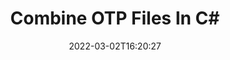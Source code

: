 ---
############################# Static ############################
layout: "auto-gen"
date: 2022-03-02T16:20:27
draft: false

############################# Head ############################
head_title: "Combine OTP Files in C# | OTP Merger"
head_description: "Combine multiple OTP files into a single file using C# .NET documents merger API. Combine specific pages or page ranges from various documents to a single document."

############################# Header ############################
title: "Combine OTP Files In C#"
description: "Combine multiple OTP files into a single file using C# .NET documents merger API. Combine selected pages or page ranges from various source documents into a single resultant document."
bg_image: "https://cms.admin.containerize.com/templates/aspose/App_Themes/V3/images/bg/header1.png"
bg_overlay: false
button:
    enable: true
    icon: "fas fa-arrow-down"
    label: "Download Free Trial"
    link: "https://downloads.groupdocs.com/merger/net"

############################# SubMenu ############################
submenu:
    enable: true

    left:
        img_alt: "GroupDocs.Merger for .NET"
        image: "https://cms.admin.containerize.com/templates/groupdocs/images/product-logos/90x90-noborder/groupdocs-merger-net.png"
        product: "GroupDocs.Merger"
        platform: ".NET"

    middle:
        button:

            # button loop
            - link: "https://apireference.groupdocs.com/merger/net"
              text: "API Reference"

            # button loop
            - link: "https://github.com/groupdocs-merger"
              text: "Code Examples"

            # button loop
            - link: "https://products.groupdocs.app/merger/family"
              text: "Live Demos"

            # button loop
            - link: "https://purchase.groupdocs.com/pricing/merger/net"
              text: "Pricing"

    right:
        link_download: "https://downloads.groupdocs.com/merger"
        link_learn: "https://docs.groupdocs.com/merger/net"
        link_buy: "https://purchase.groupdocs.com"

############################# About ############################
about:
    enable: true
    title: "About GroupDocs.Merger for .NET API"
    content: |
        [GroupDocs.Merger for .NET](/merger/net/) offers a simple solution to safely merge & split between a wide range of document formats including PDF, Microsoft Office (Word, Excel, PowerPoint, OneNote), OpenDocument, HTML, images and many others within .NET applications. By adding just a few lines of the code, perform several document operations such as move, remove, rotate, swap, extract or change the orientation of pages within the documents. The documents merging API also supports previewing document pages as an image to analyse the document structure, formatting and content on the page.
        
        GroupDocs.Merger APIs are well supported on all major operating systems and platforms including .NET Framework, .NET Standard, .NET Core, Mono and Xamarin.

############################# Steps ############################
steps:
    enable: true
    title_left: "How to Combine Multiple OTP Files"
    content_left: |
        [GroupDocs.Merger](/merger/net/) makes it easy for .NET developers to combine two or more OTP files within their applications by implementing a few easy steps.

        *   Create new instance of **Merger**and pass source document path as a constructor parameter.
        *   Call **Join** of **Merger** class e and pass second source document path.
        *   Call **Save** of **Merger** class e to save the merged document.
        
    title_right: "System Requirements"
    content_right: |
        GroupDocs.Merger for .NET APIs are supported on all major platforms and operating systems. Before executing the code below, please make sure that you have the following prerequisites installed on your system.

        *   Operating Systems: Microsoft Windows, Linux, MacOS
        *   Development Environments: Visual Studio, Xamarin, MonoDevelop
        *   Frameworks: .NET Framework, .NET Standard, .NET Core, Mono
        *   Download the latest version of GroupDocs.Merger for .NET from [NuGet](https://www.nuget.org/packages/GroupDocs.Merger)
        
    code: |
        ```cs
        // Combine OTP files using GroupDocs.Merger API
        // Instantiate Merger with input OTP document
        using (Merger merger = new Merger("input1.otp"))
          {
            // Call Join method of Merger class instance and pass second source document path
            merger.Join("input2.otp");
            
            // Call Save method of Merger class instance to save merged document
            merger.Save("merged-file.otp");
          }
        ```

############################# Demos ############################
demos:
    enable: true
    title: "Live Demos - Online App to Combine Documents"
    content: |
        Combine more than one OTP files right now by visiting [GroupDocs.Merger Live Demos](https://products.groupdocs.app/merger/family) website.  
        The live demo has the following benefits
        
############################# About Formats ############################
about_formats:
    enable: true
    format:
        # format loop
        - icon: "far fa-file-powerpoint"
          title: "About OTP File Format"
          content: |
            Files with .OTP extension represent presentation template files created by applications in OASIS OpenDocument standard format. The contents of such a file include presentation information in the form of slides with text, images, shapes, multimedia content, transition effects and other slide elements. These template files are used for creating new presentations quickly based on the styling information stored in the template itself. OTP files can be created and saved with several different applications such as Impress that comes with OpenOffice suite and Microsoft PowerPoint. The OTP file format is similar to Microsoft PowerPoint template files .POT and .POTX.

          link: "https://docs.fileformat.com/presentation/otp/"

############################# More Formats ############################
more_formats:
    enable: true
    title: "Merging Other Document Formats"
    content: |
        .NET documents merger API for file formats and images. Combine together some of the popular document formats as stated below.
    format: 
        # format loop
        - name: "Combine BMP Files"
          link: "https://products.groupdocs.com/merger/net/combine/bmp/"
          description: "Bitmap File Format"

        # format loop
        - name: "Combine CSV Files"
          link: "https://products.groupdocs.com/merger/net/combine/csv/"
          description: "Comma Separated Values File"

        # format loop
        - name: "Combine DOC Files"
          link: "https://products.groupdocs.com/merger/net/combine/doc/"
          description: "Microsoft Word Document"

        # format loop
        - name: "Combine DOCM Files"
          link: "https://products.groupdocs.com/merger/net/combine/docm/"
          description: "Microsoft Word Macro-Enabled Document"

        # format loop
        - name: "Combine DOCX Files"
          link: "https://products.groupdocs.com/merger/net/combine/docx/"
          description: "Microsoft Word Open XML Document"

        # format loop
        - name: "Combine DOT Files"
          link: "https://products.groupdocs.com/merger/net/combine/dot/"
          description: "Microsoft Word Document Template"

        # format loop
        - name: "Combine DOTM Files"
          link: "https://products.groupdocs.com/merger/net/combine/dotm/"
          description: "Microsoft Word Macro-Enabled Template"

        # format loop
        - name: "Combine DOTX Files"
          link: "https://products.groupdocs.com/merger/net/combine/dotx/"
          description: "Word Open XML Document Template"

        # format loop
        - name: "Combine EPUB Files"
          link: "https://products.groupdocs.com/merger/net/combine/epub/"
          description: "Digital E-Book File Format"

        # format loop
        - name: "Combine HTML Files"
          link: "https://products.groupdocs.com/merger/net/combine/html/"
          description: "Hyper Text Markup Language"

        # format loop
        - name: "Combine MHT Files"
          link: "https://products.groupdocs.com/merger/net/combine/mht/"
          description: "MIME Encapsulation of Aggregate HTML"

        # format loop
        - name: "Combine MHTML Files"
          link: "https://products.groupdocs.com/merger/net/combine/mhtml/"
          description: "MIME Encapsulation of Aggregate HTML"

        # format loop
        - name: "Combine ODP Files"
          link: "https://products.groupdocs.com/merger/net/combine/odp/"
          description: "OpenDocument Presentation File Format"

        # format loop
        - name: "Combine ODS Files"
          link: "https://products.groupdocs.com/merger/net/combine/ods/"
          description: "Open Document Spreadsheet"

        # format loop
        - name: "Combine ODT Files"
          link: "https://products.groupdocs.com/merger/net/combine/odt/"
          description: "Open Document Text"

        # format loop
        - name: "Combine OTT Files"
          link: "https://products.groupdocs.com/merger/net/combine/ott/"
          description: "Open Document Template"

        # format loop
        - name: "Combine PDF Files"
          link: "https://products.groupdocs.com/merger/net/combine/pdf/"
          description: "Portable Document"

        # format loop
        - name: "Combine PNG Files"
          link: "https://products.groupdocs.com/merger/net/combine/png/"
          description: "Portable Network Graphic"

        # format loop
        - name: "Combine POTM Files"
          link: "https://products.groupdocs.com/merger/net/combine/potm/"
          description: "Microsoft PowerPoint Template"

        # format loop
        - name: "Combine POTX Files"
          link: "https://products.groupdocs.com/merger/net/combine/potx/"
          description: "Microsoft PowerPoint Open XML Template"

        # format loop
        - name: "Combine PPS Files"
          link: "https://products.groupdocs.com/merger/net/combine/pps/"
          description: "Microsoft PowerPoint Slide Show"

        # format loop
        - name: "Combine PPSM Files"
          link: "https://products.groupdocs.com/merger/net/combine/ppsm/"
          description: "Microsoft PowerPoint Slide Show"

        # format loop
        - name: "Combine PPSX Files"
          link: "https://products.groupdocs.com/merger/net/combine/ppsx/"
          description: "PowerPoint Open XML Slide Show"

        # format loop
        - name: "Combine PPT Files"
          link: "https://products.groupdocs.com/merger/net/combine/ppt/"
          description: "PowerPoint Presentation"

        # format loop
        - name: "Combine PPTM Files"
          link: "https://products.groupdocs.com/merger/net/combine/pptm/"
          description: "Microsoft PowerPoint Presentation"

        # format loop
        - name: "Combine PPTX Files"
          link: "https://products.groupdocs.com/merger/net/combine/pptx/"
          description: "PowerPoint Open XML Presentation"

        # format loop
        - name: "Combine PS Files"
          link: "https://products.groupdocs.com/merger/net/combine/ps/"
          description: "PostScript (PS)"

        # format loop
        - name: "Combine RTF Files"
          link: "https://products.groupdocs.com/merger/net/combine/rtf/"
          description: "Rich Text File Format"

        # format loop
        - name: "Combine TEX Files"
          link: "https://products.groupdocs.com/merger/net/combine/tex/"
          description: "LaTeX Source Document"

        # format loop
        - name: "Combine TIF Files"
          link: "https://products.groupdocs.com/merger/net/combine/tif/"
          description: "Tagged Image File Format"

        # format loop
        - name: "Combine TIFF Files"
          link: "https://products.groupdocs.com/merger/net/combine/tiff/"
          description: "Tagged Image File Format"

        # format loop
        - name: "Combine TSV Files"
          link: "https://products.groupdocs.com/merger/net/combine/tsv/"
          description: "Tab Separated Values File"

        # format loop
        - name: "Combine TXT Files"
          link: "https://products.groupdocs.com/merger/net/combine/txt/"
          description: "Plain Text File Format"

        # format loop
        - name: "Combine VDX Files"
          link: "https://products.groupdocs.com/merger/net/combine/vdx/"
          description: "Microsoft Visio XML Drawing File Format"

        # format loop
        - name: "Combine VSDM Files"
          link: "https://products.groupdocs.com/merger/net/combine/vsdm/"
          description: "Visio Macro-Enabled Drawing"

        # format loop
        - name: "Combine VSDX Files"
          link: "https://products.groupdocs.com/merger/net/combine/vsdx/"
          description: "Microsoft Visio File Format"

        # format loop
        - name: "Combine VSSM Files"
          link: "https://products.groupdocs.com/merger/net/combine/vssm/"
          description: "Microsoft Visio Macro Enabled File Format"

        # format loop
        - name: "Combine VSSX Files"
          link: "https://products.groupdocs.com/merger/net/combine/vssx/"
          description: "Visio Stencil File Format"

        # format loop
        - name: "Combine VSTM Files"
          link: "https://products.groupdocs.com/merger/net/combine/vstm/"
          description: "Visio Macro-Enabled Drawing Template"

        # format loop
        - name: "Combine VSTX Files"
          link: "https://products.groupdocs.com/merger/net/combine/vstx/"
          description: "Microsoft Visio File Format"

        # format loop
        - name: "Combine VSX Files"
          link: "https://products.groupdocs.com/merger/net/combine/vsx/"
          description: "Vector Scalar Extension"

        # format loop
        - name: "Combine VTX Files"
          link: "https://products.groupdocs.com/merger/net/combine/vtx/"
          description: "Microsoft Visio Drawing Template"

        # format loop
        - name: "Combine XLAM Files"
          link: "https://products.groupdocs.com/merger/net/combine/xlam/"
          description: "Microsoft Excel Macro-Enabled Add-In"

        # format loop
        - name: "Combine XLS Files"
          link: "https://products.groupdocs.com/merger/net/combine/xls/"
          description: "Microsoft Excel Binary File Format"

        # format loop
        - name: "Combine XLSB Files"
          link: "https://products.groupdocs.com/merger/net/combine/xlsb/"
          description: "Microsoft Excel Binary Spreadsheet File"

        # format loop
        - name: "Combine XLSM Files"
          link: "https://products.groupdocs.com/merger/net/combine/xlsm/"
          description: "Microsoft Excel Macro-Enabled Spreadsheet"

        # format loop
        - name: "Combine XLSX Files"
          link: "https://products.groupdocs.com/merger/net/combine/xlsx/"
          description: "Microsoft Excel Open XML Spreadsheet"

        # format loop
        - name: "Combine XLT Files"
          link: "https://products.groupdocs.com/merger/net/combine/xlt/"
          description: "Microsoft Excel Template"

        # format loop
        - name: "Combine XLTM Files"
          link: "https://products.groupdocs.com/merger/net/combine/xltm/"
          description: "Microsoft Excel Macro-Enabled Template"

        # format loop
        - name: "Combine XLTX Files"
          link: "https://products.groupdocs.com/merger/net/combine/xltx/"
          description: "Microsoft Excel Open XML Template"

        # format loop
        - name: "Combine XPS Files"
          link: "https://products.groupdocs.com/merger/net/combine/xps/"
          description: "Open XML Paper Specification"



############################# Back to top ###############################
back_to_top:
    enable: true
---